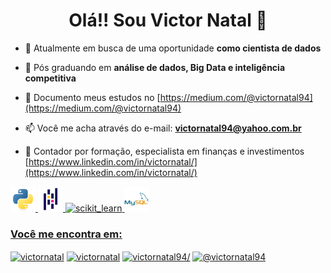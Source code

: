 <h1 align="center">Olá!! Sou Victor Natal 👋</h1>

- 🔭 Atualmente em busca de uma oportunidade **como cientista de dados**

- 🌱 Pós graduando em **análise de dados, Big Data e inteligência competitiva**

- 📝 Documento meus estudos no [https://medium.com/@victornatal94](https://medium.com/@victornatal94)

- 📫 Você me acha através do e-mail: **victornatal94@yahoo.com.br**

- 📄 Contador por formação, especialista em finanças e investimentos [https://www.linkedin.com/in/victornatal/](https://www.linkedin.com/in/victornatal/)




<p align="left"> </a> <a href="https://www.python.org" target="_blank" rel="noreferrer"> <img src="https://raw.githubusercontent.com/devicons/devicon/master/icons/python/python-original.svg" alt="python" width="40" height="40"/> <a href="https://pandas.pydata.org/" target="_blank" rel="noreferrer"> <img src="https://raw.githubusercontent.com/devicons/devicon/2ae2a900d2f041da66e950e4d48052658d850630/icons/pandas/pandas-original.svg" alt="pandas" width="40" height="40"/> </a>  </a> <a href="https://scikit-learn.org/" target="_blank" rel="noreferrer"> <img src="https://upload.wikimedia.org/wikipedia/commons/0/05/Scikit_learn_logo_small.svg" alt="scikit_learn" width="40" height="40"/> </a> <a href="https://www.mysql.com/" target="_blank" rel="noreferrer"> <img src="https://raw.githubusercontent.com/devicons/devicon/master/icons/mysql/mysql-original-wordmark.svg" alt="mysql" width="40" height="40"/></p>



<h3 align="left">Você me encontra em:</h3>
<p align="left">
<a href="https://linkedin.com/in/victornatal" target="blank"><img align="center" src="https://raw.githubusercontent.com/rahuldkjain/github-profile-readme-generator/master/src/images/icons/Social/linked-in-alt.svg" alt="victornatal" height="30" width="40" /></a>
<a href="https://kaggle.com/victornatal" target="blank"><img align="center" src="https://raw.githubusercontent.com/rahuldkjain/github-profile-readme-generator/master/src/images/icons/Social/kaggle.svg" alt="victornatal" height="30" width="40" /></a>
<a href="https://instagram.com/victornatal94/" target="blank"><img align="center" src="https://raw.githubusercontent.com/rahuldkjain/github-profile-readme-generator/master/src/images/icons/Social/instagram.svg" alt="victornatal94/" height="30" width="40" /></a>
<a href="https://medium.com/@victornatal94" target="blank"><img align="center" src="https://raw.githubusercontent.com/rahuldkjain/github-profile-readme-generator/master/src/images/icons/Social/medium.svg" alt="@victornatal94" height="30" width="40" /></a>


